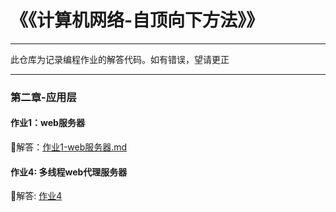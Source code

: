 ﻿# 《《计算机网络-自顶向下方法》》
---

此仓库为记录编程作业的解答代码。如有错误，望请更正

---

### 第二章-应用层

#### 作业1：web服务器
	
🚀解答：[作业1-web服务器.md](SocketProgramLab/lab1-webServer/作业1-webServer-解答.md)

#### 作业4: 多线程web代理服务器
🛫解答: [作业4](url)
